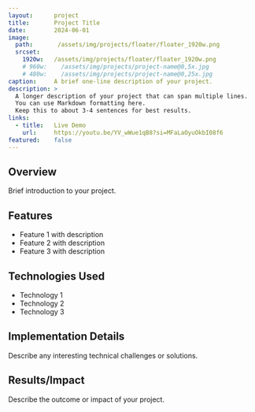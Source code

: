 ```yaml
---
layout:      project
title:       Project Title
date:        2024-06-01
image:
  path:       /assets/img/projects/floater/floater_1920w.png
  srcset:
    1920w:   /assets/img/projects/floater/floater_1920w.png
    # 960w:    /assets/img/projects/project-name@0,5x.jpg
    # 480w:    /assets/img/projects/project-name@0,25x.jpg
caption:     A brief one-line description of your project.
description: >
  A longer description of your project that can span multiple lines.
  You can use Markdown formatting here.
  Keep this to about 3-4 sentences for best results.
links:
  - title:   Live Demo
    url:     https://youtu.be/YV_wWue1qB8?si=MFaLaOyuOkbI08f6
featured:    false
---
```


## Overview
Brief introduction to your project.

## Features
- Feature 1 with description
- Feature 2 with description
- Feature 3 with description

## Technologies Used
- Technology 1
- Technology 2
- Technology 3

## Implementation Details
Describe any interesting technical challenges or solutions.

## Results/Impact
Describe the outcome or impact of your project.